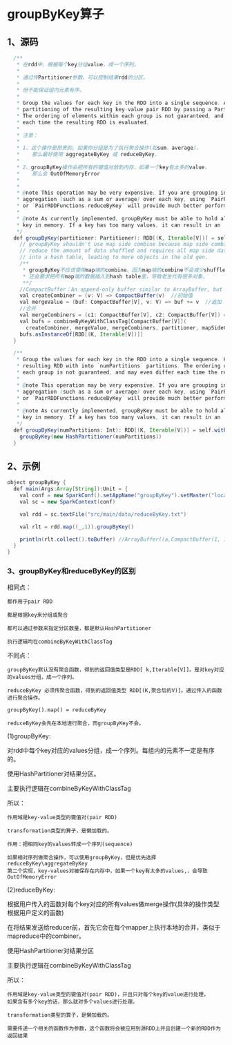 # groupByKey算子

## 1、源码

```java
  /**
   * 在rdd中，根据每个key分组value，成一个序列。
   *
   * 通过传Partitioner参数，可以控制结果rdd的分区。
   *
   * 但不能保证组内元素有序。
   * 
   * Group the values for each key in the RDD into a single sequence. Allows controlling the
   * partitioning of the resulting key-value pair RDD by passing a Partitioner.
   * The ordering of elements within each group is not guaranteed, and may even differ
   * each time the resulting RDD is evaluated.
   *
   * 注意： 
   *
   * 1、这个操作是昂贵的。如果你分组是为了执行聚合操作(如sum、average)，
   *    那么最好使用 aggregateByKey 或 reduceByKey。
   *
   * 2、groupByKey操作会把所有的键值对放到内存，如果一个key有太多的value，
   *    那么会 OutOfMemoryError
   *
   *
   * @note This operation may be very expensive. If you are grouping in order to perform an
   * aggregation (such as a sum or average) over each key, using `PairRDDFunctions.aggregateByKey`
   * or `PairRDDFunctions.reduceByKey` will provide much better performance.
   *
   * @note As currently implemented, groupByKey must be able to hold all the key-value pairs for any
   * key in memory. If a key has too many values, it can result in an `OutOfMemoryError`.
   */
  def groupByKey(partitioner: Partitioner): RDD[(K, Iterable[V])] = self.withScope {
    // groupByKey shouldn't use map side combine because map side combine does not
    // reduce the amount of data shuffled and requires all map side data be inserted
    // into a hash table, leading to more objects in the old gen.
    /**
     * groupByKey不应该使用map端的combine。因为map端的combine不会减少shuffle的数据量，
     * 还会要求把所有map端的数据插入到hash table里，导致老生代有很多对象。
     **/
    //CompactBuffer：An append-only buffer similar to ArrayBuffer, but more memory-efficient for small buffers.
    val createCombiner = (v: V) => CompactBuffer(v)  //初始值
    val mergeValue = (buf: CompactBuffer[V], v: V) => buf += v  //追加
    //合并
    val mergeCombiners = (c1: CompactBuffer[V], c2: CompactBuffer[V]) => c1 ++= c2
    val bufs = combineByKeyWithClassTag[CompactBuffer[V]](
      createCombiner, mergeValue, mergeCombiners, partitioner, mapSideCombine = false)  // mapSideCombine = false
    bufs.asInstanceOf[RDD[(K, Iterable[V])]]
  }

  /**
   * Group the values for each key in the RDD into a single sequence. Hash-partitions the
   * resulting RDD with into `numPartitions` partitions. The ordering of elements within
   * each group is not guaranteed, and may even differ each time the resulting RDD is evaluated.
   *
   * @note This operation may be very expensive. If you are grouping in order to perform an
   * aggregation (such as a sum or average) over each key, using `PairRDDFunctions.aggregateByKey`
   * or `PairRDDFunctions.reduceByKey` will provide much better performance.
   *
   * @note As currently implemented, groupByKey must be able to hold all the key-value pairs for any
   * key in memory. If a key has too many values, it can result in an `OutOfMemoryError`.
   */
  def groupByKey(numPartitions: Int): RDD[(K, Iterable[V])] = self.withScope {
    groupByKey(new HashPartitioner(numPartitions))
  }
```
## 2、示例

```java
object groupByKey {
  def main(Args:Array[String]):Unit = {
    val conf = new SparkConf().setAppName("groupByKey").setMaster("local")
    val sc = new SparkContext(conf)

    val rdd = sc.textFile("src/main/data/reduceByKey.txt")

    val rlt = rdd.map((_,1)).groupByKey()

    println(rlt.collect().toBuffer) //ArrayBuffer((a,CompactBuffer(1, 1, 1, 1)), (b,CompactBuffer(1, 1, 1)))
  }
}

```

### 3、groupByKey和reduceByKey的区别

相同点：

	都作用于pair RDD

	都是根据key来分组或聚合

	都可以通过参数来指定分区数量，都是默认HashPartitioner

	执行逻辑均在combineByKeyWithClassTag

不同点：

	groupByKey默认没有聚合函数，得到的返回值类型是RDD[ k,Iterable[V]]。是对key对应的values分组，成一个序列。

	reduceByKey 必须传聚合函数，得到的返回值类型 RDD[(K,聚合后的V)]。通过传入的函数进行聚合操作。

	groupByKey().map() = reduceByKey

	reduceByKey会先在本地进行聚合，而groupByKey不会。

(1)groupByKey:

对rdd中每个key对应的values分组，成一个序列。每组内的元素不一定是有序的。

使用HashPartitioner对结果分区。

主要执行逻辑在combineByKeyWithClassTag

所以：

	作用域是key-value类型的键值对(pair RDD)

	transformation类型的算子，是懒加载的。

	作用：把相同key的values转成一个序列(sequence)

	如果相对序列做聚合操作，可以使用groupByKey，但是优先选择reduceByKey\aggregateByKey
	第二个实现，key-values对被保存在内存中，如果一个key有太多的values,，会导致OutOfMemoryError


(2)reduceByKey:

根据用户传入的函数对每个key对应的所有values做merge操作(具体的操作类型根据用户定义的函数)

在将结果发送给reducer前，首先它会在每个mapper上执行本地的合并，类似于mapreduce中的combiner。

使用HashPartitioner对结果分区

主要执行逻辑在combineByKeyWithClassTag

所以：

	作用域是key-value类型的键值对(pair RDD)，并且只对每个key的value进行处理，
    如果含有多个key的话，那么就对多个values进行处理。

	transformation类型的算子，是懒加载的。

	需要传递一个相关的函数作为参数，这个函数将会被应用到源RDD上并且创建一个新的RDD作为返回结果


